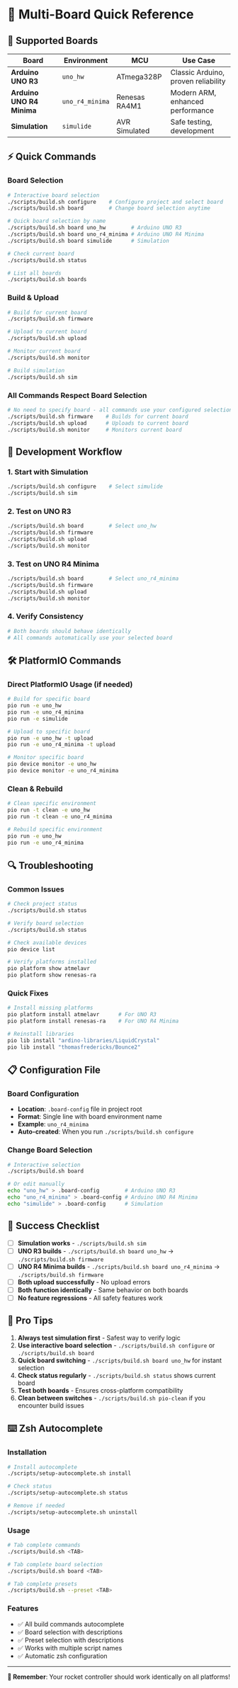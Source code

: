 # 🎯 Multi-Board Quick Reference

## 🚀 Supported Boards

| Board | Environment | MCU | Use Case |
|-------|-------------|-----|----------|
| **Arduino UNO R3** | `uno_hw` | ATmega328P | Classic Arduino, proven reliability |
| **Arduino UNO R4 Minima** | `uno_r4_minima` | Renesas RA4M1 | Modern ARM, enhanced performance |
| **Simulation** | `simulide` | AVR Simulated | Safe testing, development |

## ⚡ Quick Commands

### **Board Selection**
```bash
# Interactive board selection
./scripts/build.sh configure    # Configure project and select board
./scripts/build.sh board        # Change board selection anytime

# Quick board selection by name
./scripts/build.sh board uno_hw        # Arduino UNO R3
./scripts/build.sh board uno_r4_minima # Arduino UNO R4 Minima  
./scripts/build.sh board simulide      # Simulation

# Check current board
./scripts/build.sh status

# List all boards
./scripts/build.sh boards
```

### **Build & Upload**
```bash
# Build for current board
./scripts/build.sh firmware

# Upload to current board
./scripts/build.sh upload

# Monitor current board
./scripts/build.sh monitor

# Build simulation
./scripts/build.sh sim
```

### **All Commands Respect Board Selection**
```bash
# No need to specify board - all commands use your configured selection
./scripts/build.sh firmware    # Builds for current board
./scripts/build.sh upload      # Uploads to current board
./scripts/build.sh monitor     # Monitors current board
```

## 🔄 Development Workflow

### **1. Start with Simulation**
```bash
./scripts/build.sh configure    # Select simulide
./scripts/build.sh sim
```

### **2. Test on UNO R3**
```bash
./scripts/build.sh board        # Select uno_hw
./scripts/build.sh firmware
./scripts/build.sh upload
./scripts/build.sh monitor
```

### **3. Test on UNO R4 Minima**
```bash
./scripts/build.sh board        # Select uno_r4_minima
./scripts/build.sh firmware
./scripts/build.sh upload
./scripts/build.sh monitor
```

### **4. Verify Consistency**
```bash
# Both boards should behave identically
# All commands automatically use your selected board
```

## 🛠️ PlatformIO Commands

### **Direct PlatformIO Usage** (if needed)
```bash
# Build for specific board
pio run -e uno_hw
pio run -e uno_r4_minima
pio run -e simulide

# Upload to specific board
pio run -e uno_hw -t upload
pio run -e uno_r4_minima -t upload

# Monitor specific board
pio device monitor -e uno_hw
pio device monitor -e uno_r4_minima
```

### **Clean & Rebuild**
```bash
# Clean specific environment
pio run -t clean -e uno_hw
pio run -t clean -e uno_r4_minima

# Rebuild specific environment
pio run -e uno_hw
pio run -e uno_r4_minima
```

## 🔍 Troubleshooting

### **Common Issues**
```bash
# Check project status
./scripts/build.sh status

# Verify board selection
./scripts/build.sh status

# Check available devices
pio device list

# Verify platforms installed
pio platform show atmelavr
pio platform show renesas-ra
```

### **Quick Fixes**
```bash
# Install missing platforms
pio platform install atmelavr      # For UNO R3
pio platform install renesas-ra    # For UNO R4 Minima

# Reinstall libraries
pio lib install "ardino-libraries/LiquidCrystal"
pio lib install "thomasfredericks/Bounce2"
```

## 📋 Configuration File

### **Board Configuration**
- **Location**: `.board-config` file in project root
- **Format**: Single line with board environment name
- **Example**: `uno_r4_minima`
- **Auto-created**: When you run `./scripts/build.sh configure`

### **Change Board Selection**
```bash
# Interactive selection
./scripts/build.sh board

# Or edit manually
echo "uno_hw" > .board-config        # Arduino UNO R3
echo "uno_r4_minima" > .board-config # Arduino UNO R4 Minima
echo "simulide" > .board-config      # Simulation
```

## 🎯 Success Checklist

- [ ] **Simulation works** - `./scripts/build.sh sim`
- [ ] **UNO R3 builds** - `./scripts/build.sh board uno_hw` → `./scripts/build.sh firmware`
- [ ] **UNO R4 Minima builds** - `./scripts/build.sh board uno_r4_minima` → `./scripts/build.sh firmware`
- [ ] **Both upload successfully** - No upload errors
- [ ] **Both function identically** - Same behavior on both boards
- [ ] **No feature regressions** - All safety features work

## 🚀 Pro Tips

1. **Always test simulation first** - Safest way to verify logic
2. **Use interactive board selection** - `./scripts/build.sh configure` or `./scripts/build.sh board`
3. **Quick board switching** - `./scripts/build.sh board uno_hw` for instant selection
4. **Check status regularly** - `./scripts/build.sh status` shows current board
5. **Test both boards** - Ensures cross-platform compatibility
6. **Clean between switches** - `./scripts/build.sh pio-clean` if you encounter build issues

## ⌨️ Zsh Autocomplete

### **Installation**
```bash
# Install autocomplete
./scripts/setup-autocomplete.sh install

# Check status
./scripts/setup-autocomplete.sh status

# Remove if needed
./scripts/setup-autocomplete.sh uninstall
```

### **Usage**
```bash
# Tab complete commands
./scripts/build.sh <TAB>

# Tab complete board selection
./scripts/build.sh board <TAB>

# Tab complete presets
./scripts/build.sh --preset <TAB>
```

### **Features**
- ✅ All build commands autocomplete
- ✅ Board selection with descriptions
- ✅ Preset selection with descriptions
- ✅ Works with multiple script names
- ✅ Automatic zsh configuration

---

**🎯 Remember**: Your rocket controller should work identically on all platforms!
